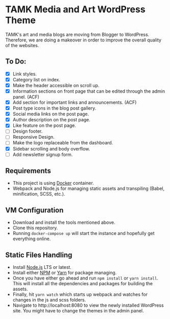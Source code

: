 # TAMK Media and Art WordPress Theme

TAMK's art and media blogs are moving from Blogger to WordPress. Therefore, we are doing a makeover in order to improve the overall quality of the websites.

## To Do:
- [x] Link styles.
- [x] Category list on index.
- [x] Make the header accessible on scroll up.
- [x] Information sections on front page that can be edited through the admin panel. (ACF)
- [x] Add section for important links and announcements. (ACF)
- [x] Post type icons in the blog post gallery.
- [x] Social media links on the post page.
- [x] Author description on the post page.
- [x] Like feature on the post page.
- [ ] Design footer.
- [ ] Responsive Design.
- [ ] Make the logo replaceable from the dashboard.
- [x] Sidebar scrolling and body overflow.
- [ ] Add newsletter signup form.

## Requirements

* This project is using [Docker](http://docker.com) container.
* Webpack and Node.js for managing static assets and transpiling (Babel, minification, SCSS, etc.).

## VM Configuration
* Download and install the tools mentioned above.
* Clone this repository.
* Running `docker-compose up` will start the instance and hopefully get everything online.

## Static Files Handling
* Install [Node.js](https://nodejs.org/en/) LTS or latest.
* Install either [NPM](https://www.npmjs.com) or [Yarn](https://yarnpkg.com) for package managing.
* Once you have either go ahead and run `npm install` or `yarn install`. This will install all the dependencies and packages for building the assets.
* Finally, hit `yarn watch` which starts up webpack and watches for changes in the js and scss folders.
* Navigate to http://localhost:8080 to view the newly installed WordPress site. You might have to change the themes in the admin panel.
